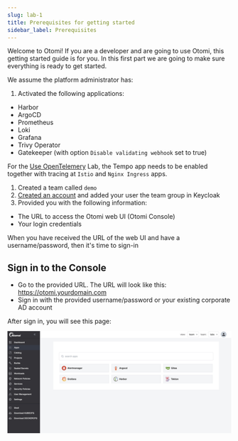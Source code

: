 ```yaml
---
slug: lab-1
title: Prerequisites for getting started
sidebar_label: Prerequisites
---
```


Welcome to Otomi! If you are a developer and are going to use Otomi, this getting started guide is for you. In this first part we are going to make sure everything is ready to get started.

We assume the platform administrator has:

1. Activated the following applications:

- Harbor
- ArgoCD
- Prometheus
- Loki
- Grafana
- Trivy Operator
- Gatekeeper (with option `Disable validating webhook` set to true)

For the [Use OpenTelemery](lab-27) Lab, the Tempo app needs to be enabled together with tracing at `Istio` and `Nginx Ingress` apps.

1. Created a team called `demo`
2. [Created an account](/docs/apps/keycloak#create-a-user-in-keycloak) and added your user the team group in Keycloak
3. Provided you with the following information:

- The URL to access the Otomi web UI (Otomi Console)
- Your login credentials

When you have received the URL of the web UI and have a username/password, then it's time to sign-in

## Sign in to the Console

- Go to the provided URL. The URL will look like this: https://otomi.yourdomain.com
- Sign in with the provided username/password or your existing corporate AD account

After sign in, you will see this page:

![Team apps](../../img/team-apps.png)
